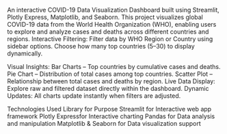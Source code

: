 An interactive COVID-19 Data Visualization Dashboard built using Streamlit, Plotly Express, Matplotlib, and Seaborn.
This project visualizes global COVID-19 data from the World Health Organization (WHO), enabling users to explore and analyze cases and deaths across different countries and regions.
Interactive Filtering:
Filter data by WHO Region or Country using sidebar options.
Choose how many top countries (5–30) to display dynamically.

Visual Insights:
Bar Charts – Top countries by cumulative cases and deaths.
Pie Chart – Distribution of total cases among top countries.
Scatter Plot – Relationship between total cases and deaths by region.
Live Data Display: Explore raw and filtered dataset directly within the dashboard.
Dynamic Updates: All charts update instantly when filters are adjusted.

Technologies Used
Library for	Purpose
Streamlit for	Interactive web app framework
Plotly Expressfor Interactive charting
Pandas for Data analysis and manipulation
Matplotlib & Seaborn for	Data visualization support
